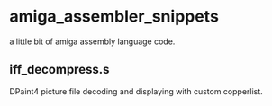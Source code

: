 # amiga_assembler_snippets
a little bit of amiga assembly language code.

## iff_decompress.s
DPaint4 picture file decoding and displaying with custom copperlist.
